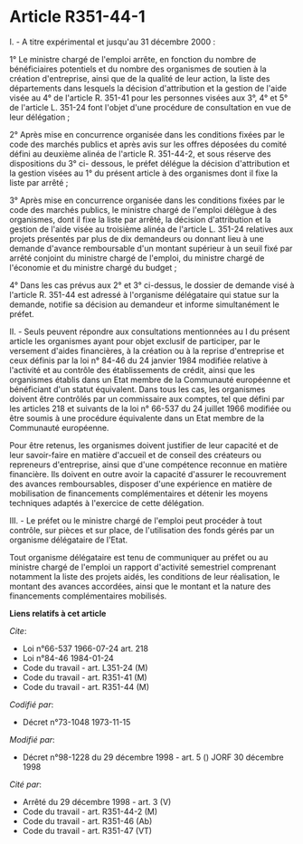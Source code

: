 # Article R351-44-1

I. - A titre expérimental et jusqu'au 31 décembre 2000 :

1° Le ministre chargé de l'emploi arrête, en fonction du nombre de bénéficiaires potentiels et du nombre des organismes de
soutien à la création d'entreprise, ainsi que de la qualité de leur action, la liste des départements dans lesquels la
décision d'attribution et la gestion de l'aide visée au 4° de l'article R. 351-41 pour les personnes visées aux 3°, 4° et 5°
de l'article L. 351-24 font l'objet d'une procédure de consultation en vue de leur délégation ;

2° Après mise en concurrence organisée dans les conditions fixées par le code des marchés publics et après avis sur les
offres déposées du comité défini au deuxième alinéa de l'article R. 351-44-2, et sous réserve des dispositions du 3° ci-
dessous, le préfet délégue la décision d'attribution et la gestion visées au 1° du présent article à des organismes dont il
fixe la liste par arrêté ;

3° Après mise en concurrence organisée dans les conditions fixées par le code des marchés publics, le ministre chargé de
l'emploi délègue à des organismes, dont il fixe la liste par arrêté, la décision d'attribution et la gestion de l'aide visée
au troisième alinéa de l'article L. 351-24 relatives aux projets présentés par plus de dix demandeurs ou donnant lieu à une
demande d'avance remboursable d'un montant supérieur à un seuil fixé par arrêté conjoint du ministre chargé de l'emploi, du
ministre chargé de l'économie et du ministre chargé du budget ;

4° Dans les cas prévus aux 2° et 3° ci-dessus, le dossier de demande visé à l'article R. 351-44 est adressé à l'organisme
délégataire qui statue sur la demande, notifie sa décision au demandeur et informe simultanément le préfet.

II. - Seuls peuvent répondre aux consultations mentionnées au I du présent article les organismes ayant pour objet exclusif
de participer, par le versement d'aides financières, à la création ou à la reprise d'entreprise et ceux définis par la loi n°
84-46 du 24 janvier 1984 modifiée relative à l'activité et au contrôle des établissements de crédit, ainsi que les organismes
établis dans un Etat membre de la Communauté européenne et bénéficiant d'un statut équivalent. Dans tous les cas, les
organismes doivent être contrôlés par un commissaire aux comptes, tel que défini par les articles 218 et suivants de la loi
n° 66-537 du 24 juillet 1966 modifiée ou être soumis à une procédure équivalente dans un Etat membre de la Communauté
européenne.

Pour être retenus, les organismes doivent justifier de leur capacité et de leur savoir-faire en matière d'accueil et de
conseil des créateurs ou repreneurs d'entreprise, ainsi que d'une compétence reconnue en matière financière. Ils doivent en
outre avoir la capacité d'assurer le recouvrement des avances remboursables, disposer d'une expérience en matière de
mobilisation de financements complémentaires et détenir les moyens techniques adaptés à l'exercice de cette délégation.

III. - Le préfet ou le ministre chargé de l'emploi peut procéder à tout contrôle, sur pièces et sur place, de l'utilisation
des fonds gérés par un organisme délégataire de l'Etat.

Tout organisme délégataire est tenu de communiquer au préfet ou au ministre chargé de l'emploi un rapport d'activité
semestriel comprenant notamment la liste des projets aidés, les conditions de leur réalisation, le montant des avances
accordées, ainsi que le montant et la nature des financements complémentaires mobilisés.

**Liens relatifs à cet article**

_Cite_:

  - Loi n°66-537 1966-07-24 art. 218
  - Loi n°84-46 1984-01-24
  - Code du travail - art. L351-24 (M)
  - Code du travail - art. R351-41 (M)
  - Code du travail - art. R351-44 (M)

_Codifié par_:

  - Décret n°73-1048 1973-11-15

_Modifié par_:

  - Décret n°98-1228 du 29 décembre 1998 - art. 5 () JORF 30 décembre 1998

_Cité par_:

  - Arrêté du 29 décembre 1998 - art. 3 (V)
  - Code du travail - art. R351-44-2 (M)
  - Code du travail - art. R351-46 (Ab)
  - Code du travail - art. R351-47 (VT)
